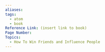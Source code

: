 ```yaml
---
aliases:
tags:
  - atom
  - book
Reference Link: (insert link to book)
Page Number:
Topics:
  - How To Win Friends and Influence People
---
```



